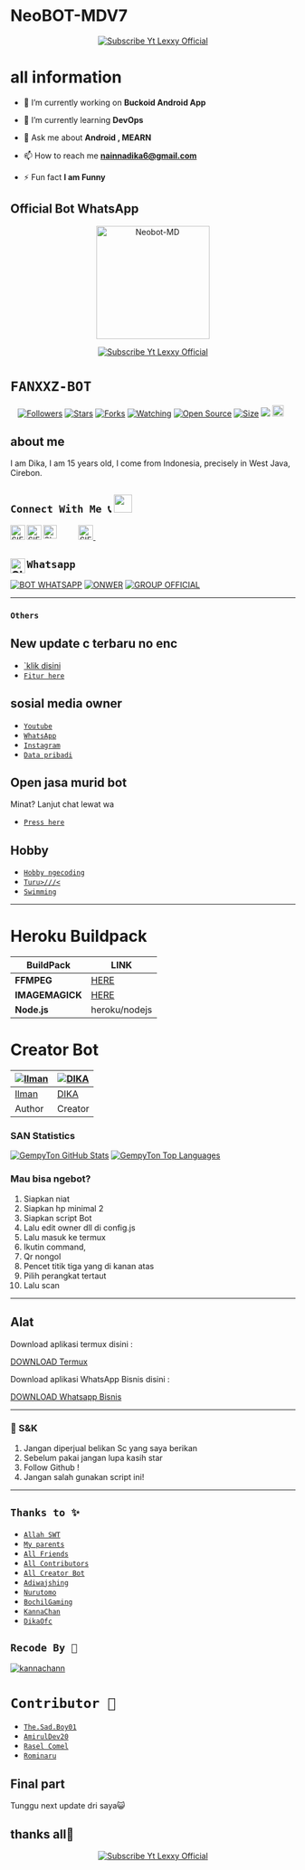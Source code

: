 # NeoBOT-MDV7

<p align="center">
    <a href="https://Bisnisokteto.github.io">
        <img
            src="https://readme-typing-svg.herokuapp.com?size=15&width=280&lines=Assalamualaikum+🙏"
            alt="Subscribe Yt Lexxy Official"
        />
    </a>

# all information
- 🔭 I’m currently working on **Buckoid Android App**

- 🌱 I’m currently learning **DevOps**

- 💬 Ask me about **Android , MEARN**

- 📫 How to reach me **nainnadika6@gmail.com**

- ⚡ Fun fact **I am Funny**

## Official Bot WhatsApp

<p align="center">
<img src="https://encrypted-tbn0.gstatic.com/images?q=tbn:ANd9GcRQMbpnB0PY8P1Ot5I_2-01Xdnhq4xJuctJxQ&usqp=CAU" alt="Neobot-MD" width="200"/>

<p align="center">
    <a href="https://Bisnisokteto.github.io">
        <img
            src="https://readme-typing-svg.herokuapp.com?size=15&width=280&lines=FannxBOT+By+Dika+Official+🙏"
            alt="Subscribe Yt Lexxy Official"
        />
    </a>
</p>

# ```FANXXZ-BOT```
<p align="center">
<a href="https://github.com/zeeone-ofc/followers"><img title="Followers" src="https://img.shields.io/github/followers/zeeone-ofc?color=red&style=flat-square"></a>
<a href="https://github.com/zeeone-ofc/Alphab0t/stargazers/"><img title="Stars" src="https://img.shields.io/github/stars/zeeone-ofc/Alphab0t?color=blue&style=flat-square"></a>
<a href="https://github.com/zeeone-ofc/Alphab0t/network/members"><img title="Forks" src="https://img.shields.io/github/forks/zeeone-ofc/Alphab0t?color=red&style=flat-square"></a>
<a href="https://github.com/zeeone-ofc/Alphab0t/watchers"><img title="Watching" src="https://img.shields.io/github/watchers/zeeone-ofc/Alphab0t?label=Watchers&color=blue&style=flat-square"></a>
<a href="https://github.com/zeeone-ofc/Alphab0t"><img title="Open Source" src="https://badges.frapsoft.com/os/v2/open-source.svg?v=103"></a>
<a href="https://github.com/zeeone-ofc/Alphab0t/"><img title="Size" src="https://img.shields.io/github/repo-size/zeeone-ofc/Alphab0t?style=flat-square&color=green"></a>
<a href="https://hits.seeyoufarm.com"><img src="https://hits.seeyoufarm.com/api/count/incr/badge.svg?url=https%3A%2F%2Fgithub.com%2Fzeeone-ofc%2FAlphab0t&count_bg=%2379C83D&title_bg=%23555555&icon=probot.svg&icon_color=%2300FF6D&title=hits&edge_flat=false"/></a>
<a href="https://github.com/zeeone-ofc/Alphab0t/graphs/commit-activity"><img height="20" src="https://img.shields.io/badge/Maintained%3F-yes-green.svg"></a>&nbsp;&nbsp;
</p>
<p align='center'>
    </p>

## about me
I am Dika, I am 15 years old, I come from Indonesia, precisely in West Java, Cirebon. 

## ```Connect With Me 📞``` <img src="https://github.com/siegrin/siegrin/blob/main/Assets/Handshake.gif" height="32px">
  <a href="https://wa.me/6288223674569">
    <img align="left" alt="SIEGRIN | Whastapp" width="26px" src="https://github.com/siegrin/siegrin/blob/main/Assets/Whatsapp.svg" />
  </a> &nbsp;&nbsp;
  <a href="https://www.tiktok.com/@Dikaa?">
    <img align="left" alt="SIEGRIN | Titkok" width="26px" src="https://github.com/siegrin/siegrin/blob/main/Assets/Tiktok.svg" />
  </a> &nbsp;&nbsp;
  <a href="https://www.instagram.com/Cigegerotak/">
    <img align="left" alt="SIEGRIN | Instagram" width="24px" src="https://github.com/siegrin/siegrin/blob/main/Assets/Instagram.svg" />
  </a> &nbsp;&nbsp;
  <a href="mailto: nainnadika6@gmail.com">
    <img align="
" alt="SIEGRIN | Gmail" width="26px" src="https://github.com/siegrin/siegrin/blob/main/Assets/Gmail.svg" />
  </a> &nbsp;&nbsp;

## ```Whatsapp``` <a href="https://wa.me/6285334930628"> <img align="left" alt="SIEGRIN | Whastapp" width="26px" src="https://github.com/siegrin/siegrin/blob/main/Assets/Whatsapp.svg" />
[![BOT WHATSAPP](https://img.shields.io/badge/WhatsApp%20BOT-25D366?style=for-the-badge&logo=whatsapp&logoColor=white)](https://wa.me/6283142211902) 
[![ONWER](https://img.shields.io/badge/Owner%20BOT-25D366?style=for-the-badge&logo=whatsapp&logoColor=white)](https://wa.me/6288223674569) 
[![GROUP OFFICIAL](https://img.shields.io/badge/WhatsApp%20Group-25D366?style=for-the-badge&logo=whatsapp&logoColor=white)](https://chat.whatsapp.com/KLfJ0fI1UnCLhRtv2aYoxv)

---------
### ```Others```

## New update c terbaru no enc
* [`klik disini](https://github.com/Bisnisokteto/NEOBOT-MDV8)
* [`Fitur here`](https://bit.ly/3AjSfxb)

## sosial media owner
* [`Youtube`](https://youtube.com/channel/UC3HcOB2U-fgsR8onRGXFM3w)
* [`WhatsApp`](https://wa.me/6288223674569) 
* [`Instagram`](https://instagram/Cigegerotak)
* [`Data pribadi`](https://bit.ly/3dtqnxR)

## Open jasa murid bot
Minat? Lanjut chat lewat wa
* [`Press here`](https://wa.me/6288223674569?text=Murid+bot+bg)

## **Hobby**
* [`Hobby ngecoding`](https://wa.me/6288223674569)
* [`Turu>///<`](https://wa.me/6288223674569)
* [`Swimming`](https://wa.me/6288223674569)
---------

# Heroku Buildpack

| BuildPack | LINK |
|--------|--------|
| **FFMPEG** |[HERE](https://github.com/jonathanong/heroku-buildpack-ffmpeg-latest) |
| **IMAGEMAGICK** | [HERE](https://github.com/mcollina/heroku-buildpack-imagemagick.git) |
| **Node.js**     | heroku/nodejs|

# Creator Bot
 [![Ilman](https://github.com/ilmanhdyt.png?size=200)](https://github.com/ilmanhdyt) | [![DIKA](https://github.com/GempyTon.png?size=200)](https://github.com/bisnisokteto) 
----|----
[Ilman](https://github.com/ilmanhdyt) | [DIKA](https://github.com/bisnisokteto)
 Author | Creator
 
### SAN Statistics

[![GempyTon GitHub Stats](https://github-readme-stats.vercel.app/api?username=GempyTon&show_icons=true&hide=issues&theme=radical)](https://github-readme-stats.vercel.app)
[![GempyTon Top Languages](https://github-readme-stats.vercel.app/api/top-langs?username=GempyTon&layout=compact&theme=radical)](https://github-readme-stats.vercel.app)

### Mau bisa ngebot?
1. Siapkan niat
2. Siapkan hp minimal 2
3. Siapkan script Bot
4. Lalu edit owner dll di config.js
5. Lalu masuk ke termux
6. Ikutin command,
7. Qr nongol
8. Pencet titik tiga yang di kanan atas 
9. Pilih perangkat tertaut
10. Lalu scan

---------

## Alat

Download aplikasi termux disini :

[DOWNLOAD Termux](https://play.google.com/store/apps/details?id=com.termux) 

Download aplikasi WhatsApp Bisnis disini :

[DOWNLOAD Whatsapp Bisnis](https://play.google.com/store/apps/details?id=com.whatsapp.w4b) 

---------

### 📮 S&K
1. Jangan diperjual belikan Sc yang saya berikan
2. Sebelum pakai jangan lupa kasih star
3. Follow Github !
4. Jangan salah gunakan script ini!

---------


## ```Thanks to ✨```
* [`Allah SWT`](https://github.com/bisnisokteto)
* [`My parents`](https://github.com/bisnisokteto)
* [`All Friends`](https://github.com/bisnisokteto)
* [`All Contributors`](https://github.com/bisnisokteto)
* [`All Creator Bot`](https://github.com/bisnisokteto)
* [`Adiwajshing`](https://github.com/adiwajshing/Baileys)
* [`Nurutomo`](https://github.com/nurutomi)
* [`BochilGaming`](https://github.com/bochilgaming)
* [`KannaChan`](http://github.com/kannachann)
* [`DikaOfc`](http://github.com/bisnisokteto)

## ```Recode By 🐾```
[![kannachann](https://github.com/Jikarinka.png?size=100)](http://github.com/bisnisokteto)

# ```Contributor 🔭```
* [`The.Sad.Boy01`](https://github.com/Kangsad01)
* [`AmirulDev20`](https://github.com/amiruldev20)
* [`Rasel Comel`](https://github.com/raselcomel)
* [`Rominaru`](https://github.com/rominaru)

## Final part 
Tunggu next update dri saya😺

## thanks all💝

<p align="center">
    <a href="https://Bisnisokteto.github.io">
        <img
            src="https://readme-typing-svg.herokuapp.com?size=15&width=280&lines=waalaikumsalam+wr.wb+🙏"
            alt="Subscribe Yt Lexxy Official"
        />
    </a>
